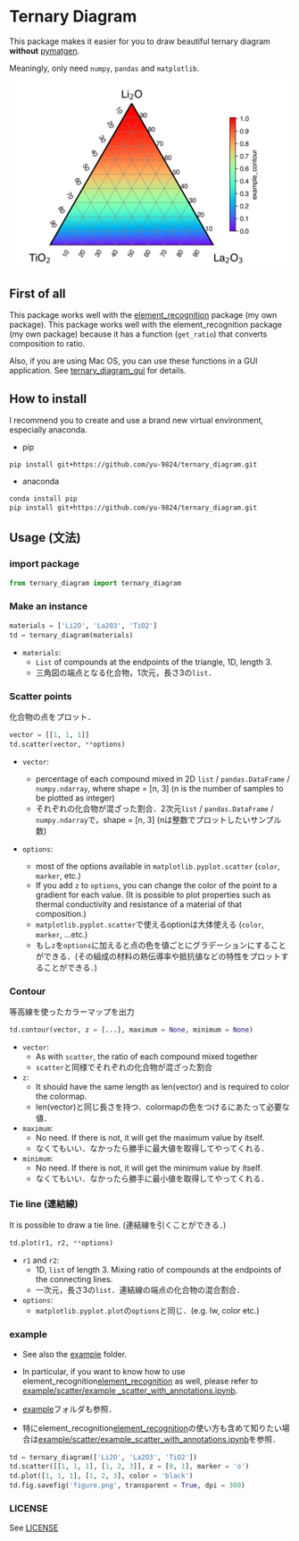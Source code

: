 # Ternary Diagram
This package makes it easier for you to draw beautiful ternary diagram <b>without</b> [pymatgen](https://pymatgen.org).

Meaningly, only need `numpy`, `pandas` and `matplotlib`.

![example](example/contour/example_contour.png "example")


## First of all
This package works well with the [element_recognition](https://github.com/yu-9824/element_recognition) package (my own package). This package works well with the element_recognition package (my own package) because it has a function (`get_ratio`) that converts composition to ratio.

Also, if you are using Mac OS, you can use these functions in a GUI application. See [ternary_diagram_gui](https://github.com/yu-9824/ternary_diagram_gui) for details.


## How to install
I recommend you to create and use a brand new virtual environment, especially anaconda.

* pip
~~~
pip install git+https://github.com/yu-9824/ternary_diagram.git
~~~
* anaconda
~~~
conda install pip
pip install git+https://github.com/yu-9824/ternary_diagram.git
~~~

## Usage (文法)
### import package
~~~python
from ternary_diagram import ternary_diagram
~~~

### Make an instance
~~~python
materials = ['Li2O', 'La2O3', 'TiO2']
td = ternary_diagram(materials)
~~~
* `materials`:
    * `List` of compounds at the endpoints of the triangle, 1D, length 3. 
    * 三角図の端点となる化合物，1次元，長さ3の`list`．

### Scatter points
化合物の点をプロット．
```python
vector = [[1, 1, 1]]
td.scatter(vector, **options)
```
* `vector`:
    * percentage of each compound mixed in 2D `list` / `pandas.DataFrame` / `numpy.ndarray`, where shape = [n, 3] (n is the number of samples to be plotted as integer)
    * それぞれの化合物が混ざった割合．2次元`list` / `pandas.DataFrame` / `numpy.ndarray`で，shape = [n, 3] (nは整数でプロットしたいサンプル数)
    
* `options`:
    * most of the options available in `matplotlib.pyplot.scatter` (`color`, `marker`, etc.)
    * If you add `z` to `options`, you can change the color of the point to a gradient for each value. (It is possible to plot properties such as thermal conductivity and resistance of a material of that composition.)
    * `matplotlib.pyplot.scatter`で使えるoptionは大体使える (`color`, `marker`, ...etc.)
    * もし`z`を`options`に加えると点の色を値ごとにグラデーションにすることができる．(その組成の材料の熱伝導率や抵抗値などの特性をプロットすることができる．)

### Contour
等高線を使ったカラーマップを出力
```python
td.contour(vector, z = [...], maximum = None, minimum = None)
```
* `vector`:
    * As with `scatter`, the ratio of each compound mixed together
    * `scatter`と同様でそれぞれの化合物が混ざった割合
* `z`:
    * It should have the same length as len(vector) and is required to color the colormap.
    * len(vector)と同じ長さを持つ．colormapの色をつけるにあたって必要な値．
* `maximum`:
    * No need. If there is not, it will get the maximum value by itself.
    * なくてもいい．なかったら勝手に最大値を取得してやってくれる．
* `minimum`:
    * No need. If there is not, it will get the minimum value by itself.
    * なくてもいい．なかったら勝手に最小値を取得してやってくれる．

### Tie line (連結線)
It is possible to draw a tie line. (連結線を引くことができる．)
```python
td.plot(r1, r2, **options)
```
* `r1` and `r2`:
    * 1D, `list` of length 3. Mixing ratio of compounds at the endpoints of the connecting lines.
    * 一次元，長さ3の`list`．連結線の端点の化合物の混合割合．
* `options`:
    * `matplotlib.pyplot.plot`の`options`と同じ．(e.g. lw, color etc.)

### example
* See also the [example](example) folder. 
* In particular, if you want to know how to use element_recognition[element_recognition](https://github.com/yu-9824/element_recognition) as well, please refer to [example/scatter/example _scatter_with_annotations.ipynb](example/scatter/example_scatter_with_annotations.ipynb).


* [example](example)フォルダも参照．
* 特にelement_recognition[element_recognition](https://github.com/yu-9824/element_recognition)の使い方も含めて知りたい場合は[example/scatter/example_scatter_with_annotations.ipynb](example/scatter/example_scatter_with_annotations.ipynb)を参照．
```python
td = ternary_diagram(['Li2O', 'La2O3', 'TiO2'])
td.scatter([[1, 1, 1], [1, 2, 3]], z = [0, 1], marker = 'o')
td.plot([1, 1, 1], [1, 2, 3], color = 'black')
td.fig.savefig('figure.png', transparent = True, dpi = 300)
```

### LICENSE
See [LICENSE](LICENSE)